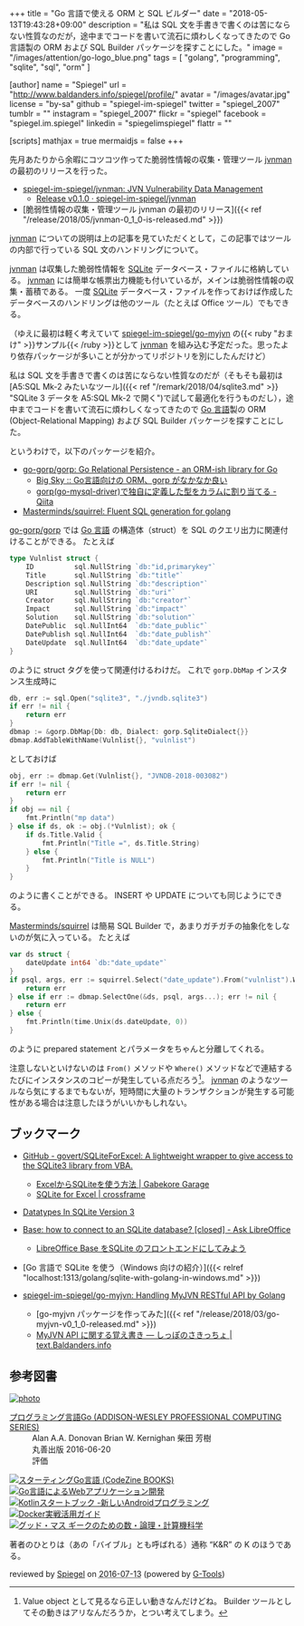 +++
title = "Go 言語で使える ORM と SQL ビルダー"
date = "2018-05-13T19:43:28+09:00"
description = "私は SQL 文を手書きで書くのは苦にならない性質なのだが，途中までコードを書いて流石に煩わしくなってきたので Go 言語製の ORM および SQL Builder パッケージを探すことにした。"
image = "/images/attention/go-logo_blue.png"
tags        = [ "golang", "programming", "sqlite", "sql", "orm" ]

[author]
  name      = "Spiegel"
  url       = "http://www.baldanders.info/spiegel/profile/"
  avatar    = "/images/avatar.jpg"
  license   = "by-sa"
  github    = "spiegel-im-spiegel"
  twitter   = "spiegel_2007"
  tumblr    = ""
  instagram = "spiegel_2007"
  flickr    = "spiegel"
  facebook  = "spiegel.im.spiegel"
  linkedin  = "spiegelimspiegel"
  flattr    = ""

[scripts]
  mathjax = true
  mermaidjs = false
+++

先月あたりから余暇にコツコツ作ってた脆弱性情報の収集・管理ツール [jvnman] の最初のリリースを行った。

- [spiegel-im-spiegel/jvnman: JVN Vulnerability Data Management](https://github.com/spiegel-im-spiegel/jvnman)
    - [Release v0.1.0 · spiegel-im-spiegel/jvnman](https://github.com/spiegel-im-spiegel/jvnman/releases/tag/v0.1.0)
- [脆弱性情報の収集・管理ツール jvnman の最初のリリース]({{< ref "/release/2018/05/jvnman-0_1_0-is-released.md" >}})

[jvnman] についての説明は上の記事を見ていただくとして，この記事ではツールの内部で行っている SQL 文のハンドリングについて。

[jvnman] は収集した脆弱性情報を [SQLite] データベース・ファイルに格納している。
[jvnman] には簡単な帳票出力機能も付いているが，メインは脆弱性情報の収集・蓄積である。
一度 [SQLite] データベース・ファイルを作っておけば作成したデータベースのハンドリングは他のツール（たとえば Office ツール）でもできる。

（ゆえに最初は軽く考えていて [spiegel-im-spiegel/go-myjvn] の{{< ruby "おまけ" >}}サンプル{{< /ruby >}}として [jvnman] を組み込む予定だった。思ったより依存パッケージが多いことが分かってリポジトリを別にしたんだけど）

私は SQL 文を手書きで書くのは苦にならない性質なのだが（そもそも最初は [A5:SQL Mk-2 みたいなツール]({{< ref "/remark/2018/04/sqlite3.md" >}} "SQLite 3 データを A5:SQL Mk-2 で開く")で試して最適化を行うものだし），途中までコードを書いて流石に煩わしくなってきたので [Go 言語]製の ORM (Object-Relational Mapping) および SQL Builder パッケージを探すことにした。

というわけで，以下のパッケージを紹介。

- [go-gorp/gorp: Go Relational Persistence - an ORM-ish library for Go](https://github.com/go-gorp/gorp)
    - [Big Sky :: Go言語向けの ORM、gorp がなかなか良い](https://mattn.kaoriya.net/software/lang/go/20120914222828.htm)
    - [gorp(go-mysql-driver)で独自に定義した型をカラムに割り当てる - Qiita](https://qiita.com/itoudium/items/e599daa93ff24a15f5f6)
- [Masterminds/squirrel: Fluent SQL generation for golang](https://github.com/Masterminds/squirrel)

[go-gorp/gorp] では [Go 言語] の構造体（struct）を SQL のクエリ出力に関連付けることができる。
たとえば

```go
type Vulnlist struct {
	ID          sql.NullString `db:"id,primarykey"`
	Title       sql.NullString `db:"title"`
	Description sql.NullString `db:"description"`
	URI         sql.NullString `db:"uri"`
	Creator     sql.NullString `db:"creator"`
	Impact      sql.NullString `db:"impact"`
	Solution    sql.NullString `db:"solution"`
	DatePublic  sql.NullInt64  `db:"date_public"`
	DatePublish sql.NullInt64  `db:"date_publish"`
	DateUpdate  sql.NullInt64  `db:"date_update"`
}
```

のように struct タグを使って関連付けるわけだ。
これで `gorp.DbMap` インスタンス生成時に

```go
db, err := sql.Open("sqlite3", "./jvndb.sqlite3")
if err != nil {
    return err
}
dbmap := &gorp.DbMap{Db: db, Dialect: gorp.SqliteDialect{}}
dbmap.AddTableWithName(Vulnlist{}, "vulnlist")
```

としておけば

```go
obj, err := dbmap.Get(Vulnlist{}, "JVNDB-2018-003082")
if err != nil {
    return err
}
if obj == nil {
    fmt.Println("mp data")
} else if ds, ok := obj.(*Vulnlist); ok {
    if ds.Title.Valid {
        fmt.Println("Title =", ds.Title.String)
    } else {
        fmt.Println("Title is NULL")
    }
}
```

のように書くことができる。
INSERT や UPDATE についても同じようにできる。

[Masterminds/squirrel] は簡易 SQL Builder で，あまりガチガチの抽象化をしないのが気に入っている。
たとえば

```go
var ds struct {
    dateUpdate int64 `db:"date_update"`
}
if psql, args, err := squirrel.Select("date_update").From("vulnlist").Where(squirrel.Eq{"id": "JVNDB-2018-003082"}).ToSql(); err != nil {
    return err
} else if err := dbmap.SelectOne(&ds, psql, args...); err != nil {
    return err
} else {
    fmt.Println(time.Unix(ds.dateUpdate, 0))
}
```

のように prepared statement とパラメータをちゃんと分離してくれる。

注意しないといけないのは `From()` メソッドや `Where()` メソッドなどで連結するたびにインスタンスのコピーが発生している点だろう[^bld1]。
[jvnman] のようなツールなら気にするまでもないが，短時間に大量のトランザクションが発生する可能性がある場合は注意したほうがいいかもしれない。

[^bld1]: Value object として見るなら正しい動きなんだけどね。 Builder ツールとしてその動きはアリなんだろうか，とつい考えてしまう。

## ブックマーク

- [GitHub - govert/SQLiteForExcel: A lightweight wrapper to give access to the SQLite3 library from VBA.](https://github.com/govert/SQLiteForExcel)
    - [ExcelからSQLiteを使う方法 | Gabekore Garage](https://gabekore.org/sqlite-for-excel-vba)
    - [SQLite for Excel | crossframe](http://crossframe.iiv.jp/201603051181/)
- [Datatypes In SQLite Version 3](http://www.sqlite.org/datatype3.html)
- [Base: how to connect to an SQLite database? [closed] - Ask LibreOffice](https://ask.libreoffice.org/en/question/139052/base-how-to-connect-to-an-sqlite-database/)
    - [LibreOffice Base をSQLite のフロントエンドにしてみよう](https://www.slideshare.net/78tch/libreoffice-base-sqlite)

- [Go 言語で SQLite を使う（Windows 向けの紹介）]({{< relref "localhost:1313/golang/sqlite-with-golang-in-windows.md" >}})
- [spiegel-im-spiegel/go-myjvn: Handling MyJVN RESTful API by Golang](https://github.com/spiegel-im-spiegel/go-myjvn)
    - [go-myjvn パッケージを作ってみた]({{< ref "/release/2018/03/go-myjvn-v0_1_0-released.md" >}})
    - [MyJVN API に関する覚え書き — しっぽのさきっちょ | text.Baldanders.info](http://text.baldanders.info/remark/2018/03/myjvn-api/)

[Go 言語]: https://golang.org/ "The Go Programming Language"
[jvnman]: https://github.com/spiegel-im-spiegel/jvnman "spiegel-im-spiegel/jvnman: JVN Vulnerability Data Management"
[SQLite]: https://www.sqlite.org/
[spiegel-im-spiegel/go-myjvn]: https://github.com/spiegel-im-spiegel/go-myjvn "spiegel-im-spiegel/go-myjvn: Handling MyJVN RESTful API by Golang"
[go-gorp/gorp]: https://github.com/go-gorp/gorp "go-gorp/gorp: Go Relational Persistence - an ORM-ish library for Go"
[Masterminds/squirrel]: https://github.com/Masterminds/squirrel "Masterminds/squirrel: Fluent SQL generation for golang"

## 参考図書

<div class="hreview" ><a class="item url" href="http://www.amazon.co.jp/exec/obidos/ASIN/4621300253/baldandersinf-22/"><img src="http://ecx.images-amazon.com/images/I/410V3ulwP5L._SL160_.jpg" alt="photo" class="photo"  /></a><dl ><dt class="fn"><a class="item url" href="http://www.amazon.co.jp/exec/obidos/ASIN/4621300253/baldandersinf-22/">プログラミング言語Go (ADDISON-WESLEY PROFESSIONAL COMPUTING SERIES)</a></dt><dd>Alan A.A. Donovan Brian W. Kernighan 柴田 芳樹 </dd><dd>丸善出版 2016-06-20</dd><dd>評価<abbr class="rating" title="5"><img src="http://g-images.amazon.com/images/G/01/detail/stars-5-0.gif" alt="" /></abbr> </dd></dl><p class="similar"><a href="http://www.amazon.co.jp/exec/obidos/ASIN/4798142417/baldandersinf-22/" target="_top"><img src="http://images.amazon.com/images/P/4798142417.09._SCTHUMBZZZ_.jpg"  alt="スターティングGo言語 (CodeZine BOOKS)"  /></a> <a href="http://www.amazon.co.jp/exec/obidos/ASIN/4873117526/baldandersinf-22/" target="_top"><img src="http://images.amazon.com/images/P/4873117526.09._SCTHUMBZZZ_.jpg"  alt="Go言語によるWebアプリケーション開発"  /></a> <a href="http://www.amazon.co.jp/exec/obidos/ASIN/4865940391/baldandersinf-22/" target="_top"><img src="http://images.amazon.com/images/P/4865940391.09._SCTHUMBZZZ_.jpg"  alt="Kotlinスタートブック -新しいAndroidプログラミング"  /></a> <a href="http://www.amazon.co.jp/exec/obidos/ASIN/4839959234/baldandersinf-22/" target="_top"><img src="http://images.amazon.com/images/P/4839959234.09._SCTHUMBZZZ_.jpg"  alt="Docker実戦活用ガイド"  /></a> <a href="http://www.amazon.co.jp/exec/obidos/ASIN/4274218961/baldandersinf-22/" target="_top"><img src="http://images.amazon.com/images/P/4274218961.09._SCTHUMBZZZ_.jpg"  alt="グッド・マス ギークのための数・論理・計算機科学"  /></a> </p>
<p class="description">著者のひとりは（あの「バイブル」とも呼ばれる）通称 “K&amp;R” の K のほうである。</p>
<p class="gtools" >reviewed by <a href='#maker' class='reviewer'>Spiegel</a> on <abbr class="dtreviewed" title="2016-07-13">2016-07-13</abbr> (powered by <a href="http://www.goodpic.com/mt/aws/index.html" >G-Tools</a>)</p>
</div>
